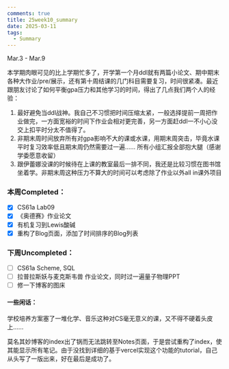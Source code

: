 ```yaml
---
comments: true
title: 25week10_summary
date: 2025-03-11
tags:
  - Summary
---
```

Mar.3 - Mar.9

本学期肉眼可见的比上学期忙多了，开学第一个月ddl就有两篇小论文、期中期末各种大作业/pre/展示，还有第十周结课的几门科目需要复习，时间很紧凑。最近跟朋友讨论了如何平衡gpa压力和其他学习的时间，得出了几点我们两个人的经验：
1. 最好避免当ddl战神。我自己不习惯把时间压缩太紧，一般选择提前一周把作业做完，一方面宽裕的时间下作业会相对更完善，另一方面赶ddl一不小心没交上扣平时分太不值得了。
2. 非期末周时间放弃所有对gpa影响不大的课或水课，用期末周突击，毕竟水课平时复习效率低且期末周仍然需要过一遍…… 所有小组汇报全部抱大腿（感谢学委愿意收留）
3. 跟伊蕾娜没课的时候待在上课的教室最后一排不同，我还是比较习惯在图书馆坐着学。非期末周这种压力不算大的时间可以考虑除了作业以外all in课外项目


### 本周Completed：
- [x] CS61a Lab09
- [x] 《奥德赛》作业论文
- [x] 有机复习到Lewis酸碱
- [x] 重构了Blog页面，添加了时间排序的Blog列表 

### 下周Uncompleted：
- [ ]  CS61a Scheme, SQL
- [ ] 拉普拉斯妖与麦克斯韦兽 作业论文，同时过一遍量子物理PPT
- [ ] 修一下博客的图床

#### 一些闲话：
学校培养方案塞了一堆化学、音乐这种对CS毫无意义的课，又不得不硬着头皮上……

莫名其妙博客的index出了锅而无法跳转至Notes页面，于是尝试重构了index，使其能显示所有笔记。由于没找到详细的基于vercel实现这个功能的tutorial，自己从头写了一版出来，好在最后是成功了。


